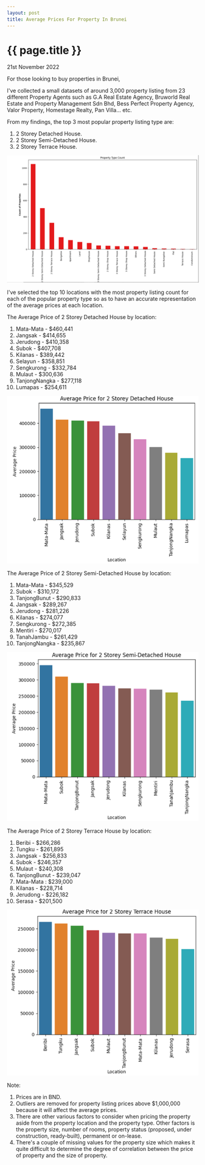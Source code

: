 ```yaml
---
layout: post
title: Average Prices For Property In Brunei
---
```


{{ page.title }}
================

<p class="meta">21st November 2022</p>

For those looking to buy properties in Brunei,

I've collected a small datasets of around 3,000 property listing from 23 different Property Agents such as G.A Real Estate Agency, Bruworld Real Estate and Property Management Sdn Bhd, Bess Perfect Property Agency, Valor Property, Homestage Realty, Pan Villa... etc.

From my findings, the top 3 most popular property listing type are:

1. 2 Storey Detached House.
2. 2 Storey Semi-Detached House.
3. 2 Storey Terrace House.

![My helpful screenshot](/images/2022-11-21-average-price/property_count.png)

I've selected the top 10 locations with the most property listing count for each of the popular property type so as to have an accurate representation of the average prices at each location.

The Average Price of 2 Storey Detached House by location:

1. Mata-Mata - $460,441
2. Jangsak - $414,655
3. Jerudong - $410,358
4. Subok - $407,708
5. Kilanas - $389,442
6. Selayun - $358,851
7. Sengkurong - $332,784
8. Mulaut - $300,636
9. TanjongNangka - $277,118
10. Lumapas - $254,611

![My helpful screenshot](/images/2022-11-21-average-price/average_price_for_2_storey_detached_house.png)

The Average Price of 2 Storey Semi-Detached House by location:

1. Mata-Mata - $345,529
2. Subok - $310,172
3. TanjongBunut - $290,833
4. Jangsak - $289,267
5. Jerudong - $281,226
6. Kilanas - $274,077
7. Sengkurong - $272,385
8. Mentiri - $270,017
9. TanahJambu - $261,429
10. TanjongNangka - $235,867


![My helpful screenshot](/images/2022-11-21-average-price/average_price_for_2_storey_semi_detached_house.png)

The Average Price of 2 Storey Terrace House by location:

1. Beribi - $266,286
2. Tungku - $261,895
3. Jangsak - $256,833
4. Subok - $246,357
5. Mulaut - $240,308
6. TanjongBunut - $239,047
7. Mata-Mata : $239,000
8. Kilanas - $228,714
9. Jerudong - $226,182
10. Serasa - $201,500

![My helpful screenshot](/images/2022-11-21-average-price/average_price_for_2_storey_terrace_house.png)

Note:

1. Prices are in BND.
2. Outliers are removed for property listing prices above $1,000,000 because it will affect the average prices.
3. There are other various factors to consider when pricing the property aside from the property location and the property type. Other factors is the property size, number of rooms, property status (proposed, under construction, ready-built), permanent or on-lease.
4. There's a couple of missing values for the property size which makes it quite difficult to determine the degree of correlation between the price of property and the size of property.